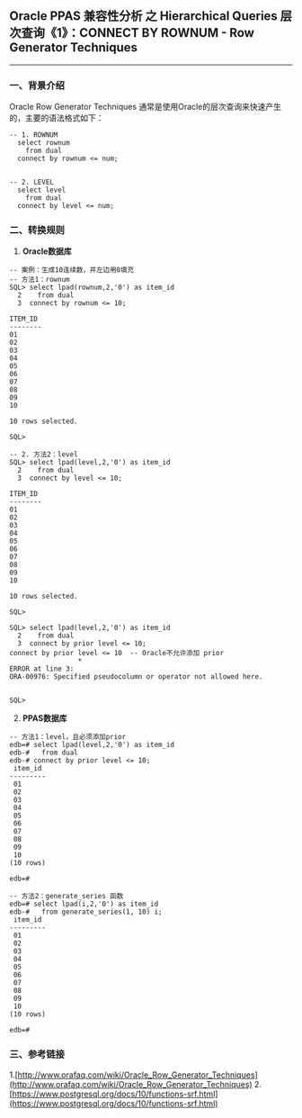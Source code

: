 ## Oracle PPAS 兼容性分析 之 Hierarchical Queries 层次查询《1》：CONNECT BY ROWNUM - Row Generator Techniques
---

### 一、背景介绍
Oracle Row Generator Techniques 通常是使用Oracle的层次查询来快速产生的，主要的语法格式如下：
```
-- 1. ROWNUM
  select rownum
    from dual
  connect by rownum <= num;


-- 2. LEVEL
  select level
    from dual 
  connect by level <= num;
```

### 二、转换规则
1. **Oracle数据库**
```
-- 案例：生成10连续数，并左边用0填充
-- 方法1：rownum
SQL> select lpad(rownum,2,'0') as item_id
  2    from dual
  3  connect by rownum <= 10;

ITEM_ID
--------
01
02
03
04
05
06
07
08
09
10

10 rows selected.

SQL> 

-- 2. 方法2：level
SQL> select lpad(level,2,'0') as item_id
  2    from dual
  3  connect by level <= 10;

ITEM_ID
--------
01
02
03
04
05
06
07
08
09
10

10 rows selected.

SQL> 

SQL> select lpad(level,2,'0') as item_id
  2    from dual
  3  connect by prior level <= 10;
connect by prior level <= 10  -- Oracle不允许添加 prior
                 *
ERROR at line 3:
ORA-00976: Specified pseudocolumn or operator not allowed here.


SQL> 
```

2. **PPAS数据库**
```
-- 方法1：level，且必须添加prior
edb=# select lpad(level,2,'0') as item_id
edb-#   from dual
edb-# connect by prior level <= 10;
 item_id 
---------
 01
 02
 03
 04
 05
 06
 07
 08
 09
 10
(10 rows)

edb=# 

-- 方法2：generate_series 函数
edb=# select lpad(i,2,'0') as item_id
edb-#   from generate_series(1, 10) i;
 item_id 
---------
 01
 02
 03
 04
 05
 06
 07
 08
 09
 10
(10 rows)

edb=# 

```

### 三、参考链接
1.[http://www.orafaq.com/wiki/Oracle_Row_Generator_Techniques](http://www.orafaq.com/wiki/Oracle_Row_Generator_Techniques)
2.[https://www.postgresql.org/docs/10/functions-srf.html](https://www.postgresql.org/docs/10/functions-srf.html)
